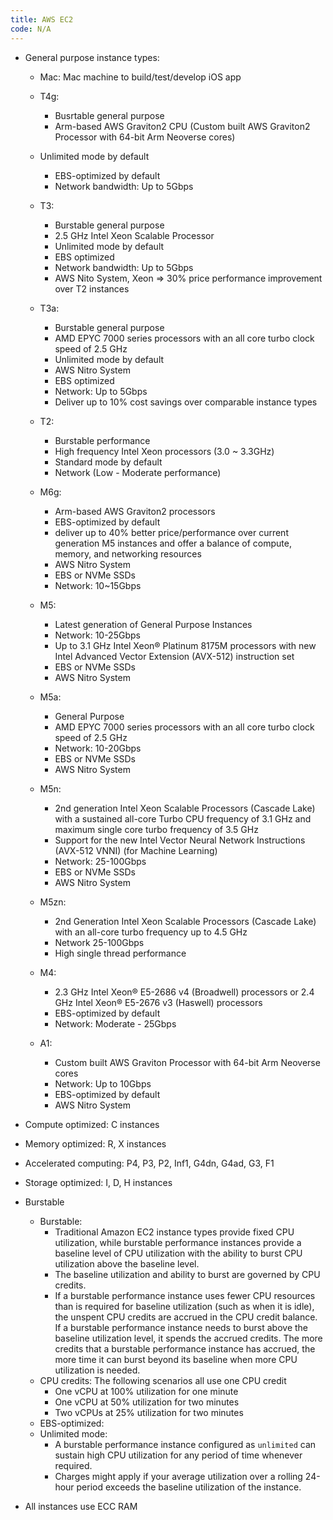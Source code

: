 ```yaml
---
title: AWS EC2
code: N/A
---
```


* General purpose instance types:

  * Mac: Mac machine to build/test/develop iOS app
  * T4g:

    * Busrtable general purpose 
    * Arm-based AWS Graviton2 CPU (Custom built AWS Graviton2 Processor with 64-bit Arm Neoverse cores)
  * Unlimited mode by default
    * EBS-optimized by default
    * Network bandwidth: Up to 5Gbps
  * T3:
    * Burstable general purpose
    * 2.5 GHz Intel Xeon Scalable Processor
    * Unlimited mode by default
    * EBS optimized
    * Network bandwidth: Up to 5Gbps
    * AWS Nito System, Xeon  => 30% price performance improvement over T2 instances
  * T3a:
    * Burstable general purpose
    * AMD EPYC 7000 series processors with an all core turbo clock speed of 2.5 GHz
    * Unlimited mode by default
    * AWS Nitro System
    * EBS optimized
    * Network: Up to 5Gbps
    * Deliver up to 10% cost savings over comparable instance types
  * T2:
    * Burstable performance
    * High frequency Intel Xeon processors (3.0 ~ 3.3GHz)
    * Standard mode by default
    * Network (Low - Moderate performance)
  * M6g:
    * Arm-based AWS Graviton2 processors
    * EBS-optimized by default
    * deliver up to 40% better price/performance over current generation M5 instances and offer a balance of compute, memory, and networking resources
    * AWS Nitro System
    * EBS or NVMe SSDs
    * Network: 10~15Gbps
  * M5:
    * Latest generation of General Purpose Instances
    * Network: 10-25Gbps
    * Up to 3.1 GHz Intel Xeon® Platinum 8175M processors with new Intel Advanced Vector Extension (AVX-512) instruction set
    * EBS or NVMe SSDs
    * AWS Nitro System
  * M5a:
    * General Purpose
    * AMD EPYC 7000 series processors with an all core turbo clock speed of 2.5 GHz
    * Network: 10-20Gbps
    * EBS or NVMe SSDs
    * AWS Nitro System
  * M5n:
    * 2nd generation Intel Xeon Scalable Processors (Cascade Lake) with a sustained all-core Turbo CPU frequency of 3.1 GHz and maximum single core turbo frequency of 3.5 GHz 
    * Support for the new Intel Vector Neural Network Instructions (AVX-512 VNNI) (for Machine Learning)
    * Network: 25-100Gbps
    * EBS or NVMe SSDs
    * AWS Nitro System
  * M5zn:
    * 2nd Generation Intel Xeon Scalable Processors (Cascade Lake) with an all-core turbo frequency up to 4.5 GHz
    * Network 25-100Gbps
    * High single thread performance
  * M4: 
    * 2.3 GHz Intel Xeon® E5-2686 v4 (Broadwell) processors or 2.4 GHz Intel Xeon® E5-2676 v3 (Haswell) processors
    * EBS-optimized by default
    * Network: Moderate - 25Gbps
  * A1: 
    * Custom built AWS Graviton Processor with 64-bit Arm Neoverse cores
    * Network: Up to 10Gbps
    * EBS-optimized by default
    * AWS Nitro System
* Compute optimized: C instances
* Memory optimized: R, X instances
* Accelerated computing: P4, P3, P2, Inf1, G4dn, G4ad, G3, F1
* Storage optimized: I, D, H instances
* Burstable
  * Burstable: 
    * Traditional Amazon EC2 instance types provide fixed CPU utilization, while burstable performance instances provide a baseline level of CPU utilization with the ability to burst CPU utilization above the baseline level. 
    * The baseline utilization and ability to burst are governed by CPU credits.
    * If a burstable performance instance uses fewer CPU resources than is required for baseline utilization (such as when it is idle), the unspent CPU credits are accrued in the CPU credit balance. If a burstable performance instance needs to burst above the baseline utilization level, it spends the accrued credits. The more credits that a burstable performance instance has accrued, the more time it can burst beyond its baseline when more CPU utilization is needed.
  * CPU credits: The following scenarios all use one CPU credit
    * One vCPU at 100% utilization for one minute
    * One vCPU at 50% utilization for two minutes
    * Two vCPUs at 25% utilization for two minutes
  * EBS-optimized: 
  * Unlimited mode: 
    * A burstable performance instance configured as `unlimited` can sustain high CPU utilization for any period of time whenever required.
    * Charges might apply if your average utilization over a rolling 24-hour period exceeds the baseline utilization of the instance.

* All instances use ECC RAM